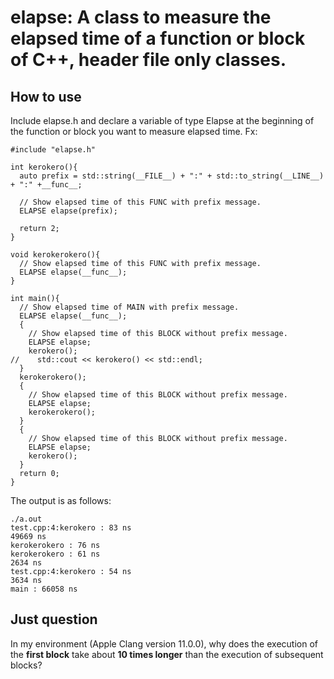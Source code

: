 # elapse: A class to measure the elapsed time of a function or block of C++, header file only classes.

## How to use

Include elapse.h and declare a variable of type Elapse at the beginning of the function or block you want to measure elapsed time. Fx:
```
#include "elapse.h"

int kerokero(){
  auto prefix = std::string(__FILE__) + ":" + std::to_string(__LINE__) + ":" +__func__;

  // Show elapsed time of this FUNC with prefix message.
  ELAPSE elapse(prefix);

  return 2;
}

void kerokerokero(){
  // Show elapsed time of this FUNC with prefix message.
  ELAPSE elapse(__func__);
}

int main(){
  // Show elapsed time of MAIN with prefix message.
  ELAPSE elapse(__func__);
  {
    // Show elapsed time of this BLOCK without prefix message.
    ELAPSE elapse;
    kerokero();
//    std::cout << kerokero() << std::endl;
  }
  kerokerokero();
  {
    // Show elapsed time of this BLOCK without prefix message.
    ELAPSE elapse;
    kerokerokero();
  }
  {
    // Show elapsed time of this BLOCK without prefix message.
    ELAPSE elapse;
    kerokero();
  }
  return 0;
}
```

The output is as follows:

```
./a.out 
test.cpp:4:kerokero : 83 ns
49669 ns
kerokerokero : 76 ns
kerokerokero : 61 ns
2634 ns
test.cpp:4:kerokero : 54 ns
3634 ns
main : 66058 ns
```

## Just question
In my environment (Apple Clang version 11.0.0), why does the execution of the **first block** take about **10 times longer** than the execution of subsequent blocks?
